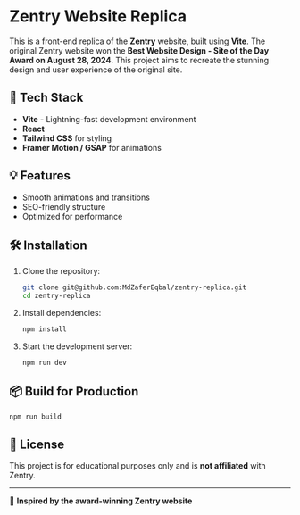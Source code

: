 # Zentry Website Replica

This is a front-end replica of the **Zentry** website, built using **Vite**. The original Zentry website won the **Best Website Design - Site of the Day Award on August 28, 2024**. This project aims to recreate the stunning design and user experience of the original site.

## 🚀 Tech Stack

- **Vite** - Lightning-fast development environment
- **React**
- **Tailwind CSS** for styling
- **Framer Motion / GSAP** for animations

## 💡 Features

- Smooth animations and transitions
- SEO-friendly structure
- Optimized for performance

## 🛠 Installation

1. Clone the repository:
   ```sh
   git clone git@github.com:MdZaferEqbal/zentry-replica.git
   cd zentry-replica
   ```
2. Install dependencies:
   ```sh
   npm install
   ```
3. Start the development server:
   ```sh
   npm run dev
   ```

## 📦 Build for Production

```sh
npm run build
```

## 📜 License

This project is for educational purposes only and is **not affiliated** with Zentry.

---

🎨 **Inspired by the award-winning Zentry website**
